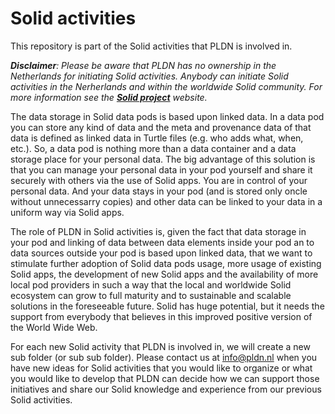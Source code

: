 <H1>Solid activities</H1>

This repository is part of the Solid activities that PLDN is involved in. 

<em><strong>Disclaimer</strong>: Please be aware that PLDN has no ownership in the Netherlands for initiating Solid activities. Anybody can initiate Solid activities in the Nerherlands and within the worldwide Solid community. For more information see the <strong>[Solid project](https://solidproject.org/)</strong> website.</em>

The data storage in Solid data pods is based upon linked data. In a data pod you can store any kind of data and the meta and provenance data of that data is defined as linked data in Turtle files (e.g. who adds what, when, etc.). So, a data pod is nothing more than a data container and a data storage place for your personal data. The big advantage of this solution is that you can manage your personal data in your pod yourself and share it securely with others via the use of Solid apps. You are in control of your personal data. And your data stays in your pod (and is stored only oncle without unnecessarry copies) and other data can be linked to your data in a uniform way via Solid apps.

The role of PLDN in Solid activities is, given the fact that data storage in your pod and linking of data between data elements inside your pod an to data sources outside your pod is based upon linked data, that we want to stimulate further adoption of Solid data pods usage, more usage of existing Solid apps, the development of new Solid apps and the availability of more local pod providers in such a way that the local and worldwide Solid ecosystem can grow to full maturity and to sustainable and scalable solutions in the foreseeable future. Solid has huge potential, but it needs the support from everybody that believes in this improved positive version of the World Wide Web.

For each new Solid activity that PLDN is involved in, we will create a new sub folder (or sub sub folder). Please contact us at <info@pldn.nl> when you have new ideas for Solid activities that you would like to organize or what you would like to develop that PLDN can decide how we can support those initiatives and share our Solid knowledge and experience from our previous Solid activities. 
